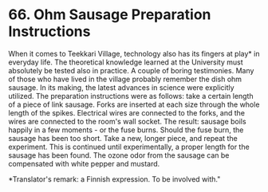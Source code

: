 


    
# 66. Ohm Sausage Preparation Instructions

When it comes to Teekkari Village, technology also has its fingers at play\* in everyday life. The theoretical knowledge learned at the University must absolutely be tested also in practice. A couple of boring testimonies. Many of those who have lived in the village probably remember the dish ohm sausage. In its making, the latest advances in science were explicitly utilized. The preparation instructions were as follows: take a certain length of a piece of link sausage. Forks are inserted at each size through the whole length of the spikes. Electrical wires are connected to the forks, and the wires are connected to the room's wall socket. The result: sausage boils happily in a few moments - or the fuse burns. Should the fuse burn, the sausage has been too short. Take a new, longer piece, and repeat the experiment. This is continued until experimentally, a proper length for the sausage has been found. The ozone odor from the sausage can be compensated with white pepper and mustard.

\*Translator's remark: a Finnish expression. To be involved with."
